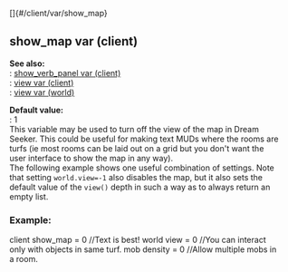 []{#/client/var/show_map}    
## show_map var (client)    
**See also:**    
:   [show_verb_panel var (client)](/ref/client/var/show_verb_panel.md)    
:   [view var (client)](/ref/client/var/view.md)    
:   [view var (world)](/ref/world/var/view.md)    
<!-- -->    
**Default value:**    
:   1    
This variable may be used to turn off the view of the map in Dream    
Seeker. This could be useful for making text MUDs where the rooms are    
turfs (ie most rooms can be laid out on a grid but you don\'t want the    
user interface to show the map in any way).    
The following example shows one useful combination of settings. Note    
that setting `world.view=-1` also disables the map, but it also sets the    
default value of the `view()` depth in such a way as to always return an    
empty list.    
### Example:    
client show_map = 0 //Text is best! world view = 0 //You can interact    
only with objects in same turf. mob density = 0 //Allow multiple mobs in    
a room.  